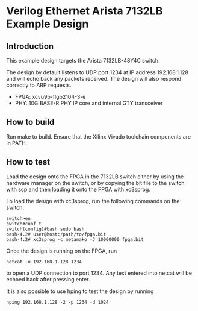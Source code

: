 # Verilog Ethernet Arista 7132LB Example Design

## Introduction

This example design targets the Arista 7132LB-48Y4C switch.

The design by default listens to UDP port 1234 at IP address 192.168.1.128 and
will echo back any packets received.  The design will also respond correctly
to ARP requests.  

*  FPGA: xcvu9p-flgb2104-3-e
*  PHY: 10G BASE-R PHY IP core and internal GTY transceiver

## How to build

Run make to build.  Ensure that the Xilinx Vivado toolchain components are
in PATH.  

## How to test

Load the design onto the FPGA in the 7132LB switch either by using the hardware manager on the switch, or by copying the bit file to the switch with scp and then loading it onto the FPGA with xc3sprog.

To load the design with xc3sprog, run the following commands on the switch:

    switch>en
    switch#conf t
    switch(config)#bash sudo bash
    bash-4.2# user@host:/path/to/fpga.bit .
    bash-4.2# xc3sprog -c metamako -J 10000000 fpga.bit

Once the design is running on the FPGA, run

    netcat -u 192.168.1.128 1234

to open a UDP connection to port 1234.  Any text entered into netcat will be
echoed back after pressing enter.

It is also possible to use hping to test the design by running

    hping 192.168.1.128 -2 -p 1234 -d 1024
